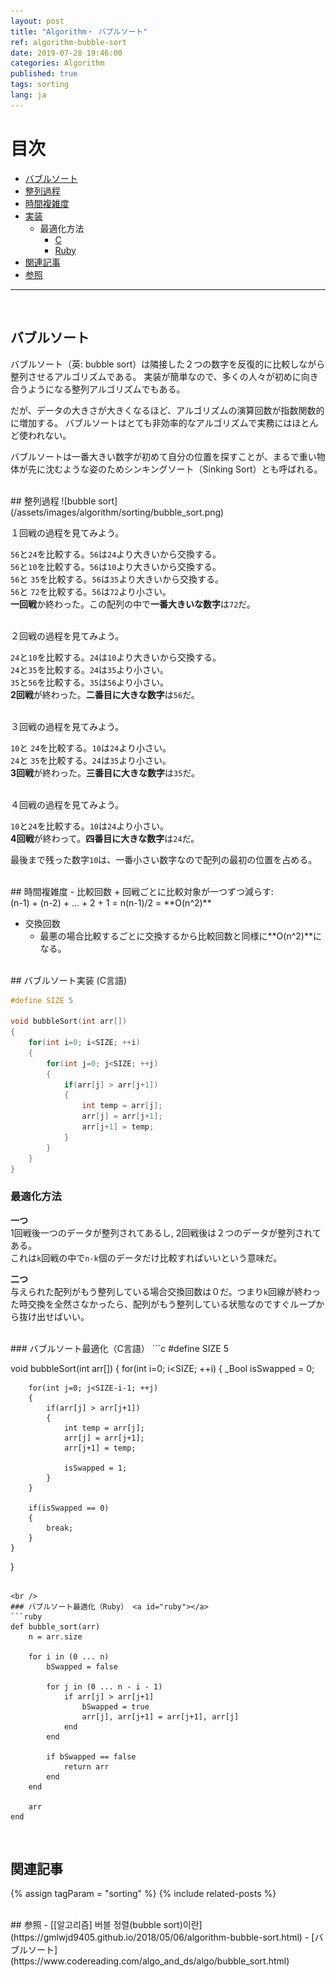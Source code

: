 ```yaml
---
layout: post
title: "Algorithm・ バブルソート"
ref: algorithm-bubble-sort
date: 2019-07-28 19:46:00
categories: Algorithm
published: true
tags: sorting
lang: ja
---
```


# 目次
- [バブルソート](#concept)
- [整列過程](#example)
- [時間複雑度](#timecomp)
- [実装](#imp)
	+ 最適化方法
		* [C](#c)
		* [Ruby](#ruby)
- [関連記事](#related)	
- [参照](#ref)
<hr />
<br />

## バブルソート<a id="concept"></a>
バブルソート（英: bubble sort）は隣接した２つの数字を反復的に比較しながら整列させるアルゴリズムである。
実装が簡単なので、多くの人々が初めに向き合うようになる整列アルゴリズムでもある。

だが、データの大きさが大きくなるほど、アルゴリズムの演算回数が指数関数的に増加する。
バブルソートはとても非効率的なアルゴリズムで実務にはほとんど使われない。

バブルソートは一番大きい数字が初めて自分の位置を探すことが、まるで重い物体が先に沈むような姿のためシンキングソート（Sinking Sort）とも呼ばれる。

<br />
## 整列過程<a id="example"></a>
![bubble sort](/assets/images/algorithm/sorting/bubble_sort.png)

１回戦の過程を見てみよう。

`56`と`24`を比較する。`56`は`24`より大きいから交換する。 <br />
`56`と`10`を比較する。`56`は`10`より大きいから交換する。 <br />
`56`と `35`を比較する。`56`は`35`より大きいから交換する。 <br />
`56`と `72`を比較する。`56`は`72`より小さい。<br />
**一回戦**か終わった。この配列の中で**一番大きいな数字**は`72`だ。 

<br />
２回戦の過程を見てみよう。

`24`と`10`を比較する。`24`は`10`より大きいから交換する。 <br />
`24`と`35`を比較する。`24`は`35`より小さい。<br />
`35`と`56`を比較する。`35`は`56`より小さい。<br />
**2回戦**が終わった。**二番目に大きな数字**は`56`だ。

<br />
３回戦の過程を見てみよう。

`10`と `24`を比較する。`10`は`24`より小さい。 <br />
`24`と `35`を比較する。`24`は`35`より小さい。 <br />
**3回戦**が終わった。**三番目に大きな数字**は`35`だ。 

<br />
４回戦の過程を見てみよう。

`10`と`24`を比較する。`10`は`24`より小さい。 <br />
**4回戦**が終わって。**四番目に大きな数字**は`24`だ。 

最後まで残った数字`10`は、一番小さい数字なので配列の最初の位置を占める。

<br />
## 時間複雑度 <a id="timecomp"></a>
 - 比較回数
   + 回戦ごとに比較対象が一つずつ減らす:<br />
     (n-1) + (n-2) + ... + 2 + 1 = n(n-1)/2 = **O(n^2)**

 - 交換回数
   + 最悪の場合比較するごとに交換するから比較回数と同様に**O(n^2)**になる。

<br />
## バブルソート実装 (C言語)<a id="imp"></a>

```c
#define SIZE 5

void bubbleSort(int arr[])
{
	for(int i=0; i<SIZE; ++i)
	{
		for(int j=0; j<SIZE; ++j)
		{
			if(arr[j] > arr[j+1])
			{
				int temp = arr[j];
				arr[j] = arr[j+1];
				arr[j+1] = temp;
			}
		}
	}
}
```

### 最適化方法
**一つ** <br />
1回戦後一つのデータが整列されてあるし, 2回戦後は２つのデータが整列されてある。 <br />
これは`k`回戦の中で`n-k`個のデータだけ比較すればいいという意味だ。

**二つ** <br />
与えられた配列がもう整列している場合交換回数は０だ。つまり`k`回線が終わった時交換を全然さなかったら、配列がもう整列している状態なのですぐループから抜け出せばいい。

<br />
### バブルソート最適化（C言語）<a id="c"></a>
```c
#define SIZE 5

void bubbleSort(int arr[])
{
	for(int i=0; i<SIZE; ++i)
	{
		_Bool isSwapped = 0;

		for(int j=0; j<SIZE-i-1; ++j)
		{
			if(arr[j] > arr[j+1])
			{
				int temp = arr[j];
				arr[j] = arr[j+1];
				arr[j+1] = temp;

				isSwapped = 1;
			}
		}

		if(isSwapped == 0)
		{
			break;
		}
	}
}
```

<br />
### バブルソート最適化（Ruby） <a id="ruby"></a>
```ruby
def bubble_sort(arr)
    n = arr.size

    for i in (0 ... n)
        bSwapped = false
        
        for j in (0 ... n - i - 1)
            if arr[j] > arr[j+1]
                bSwapped = true
                arr[j], arr[j+1] = arr[j+1], arr[j]
            end
        end

        if bSwapped == false
            return arr
        end
    end

    arr
end
```

<br />

## 関連記事 <a id="related"></a>	
{% assign tagParam = "sorting" %}
{% include related-posts %}

<br />
## 参照 <a id="ref"></a>
- [[알고리즘] 버블 정렬(bubble sort)이란](https://gmlwjd9405.github.io/2018/05/06/algorithm-bubble-sort.html)
- [バブルソート](https://www.codereading.com/algo_and_ds/algo/bubble_sort.html)

